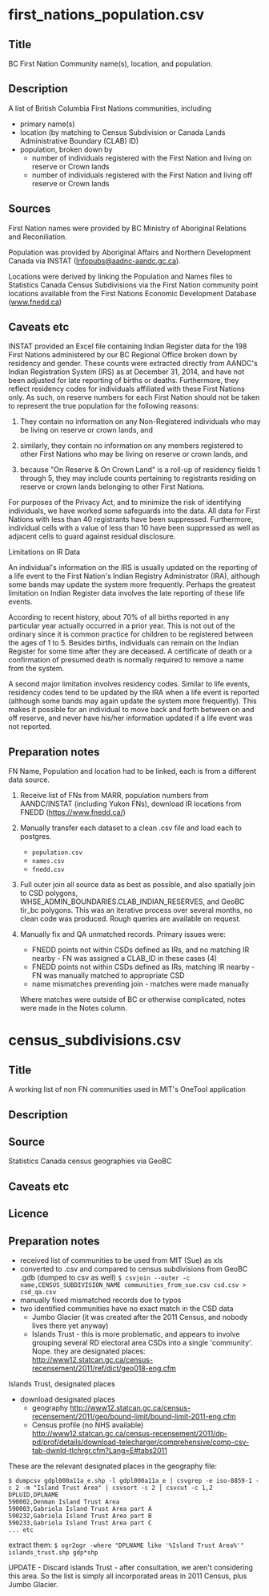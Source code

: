# first_nations_population.csv

## Title
BC First Nation Community name(s), location, and population.

## Description
A list of British Columbia First Nations communities, including
- primary name(s)
- location (by matching to Census Subdivision or Canada Lands Administrative Boundary (CLAB) ID)
- population, broken down by
  + number of individuals registered with the First Nation and living on reserve or Crown lands
  + number of individuals registered with the First Nation and living off reserve or Crown lands

## Sources
First Nation names were provided by BC Ministry of Aboriginal Relations and Reconiliation.

Population was provided by Aboriginal Affairs and Northern Development Canada via INSTAT (Infopubs@aadnc-aandc.gc.ca).

Locations were derived by linking the Population and Names files to Statistics Canada Census Subdivisions via the First Nation community point locations available from the First Nations Economic Development Database (www.fnedd.ca)

## Caveats etc
INSTAT provided an Excel file containing Indian Register data for the 198 First Nations administered by our BC Regional Office broken down by residency and gender.  These counts were extracted directly from AANDC's Indian Registration System (IRS) as at December 31, 2014, and have not been adjusted for late reporting of births or deaths.  Furthermore, they reflect residency codes for individuals affiliated with these First Nations only.  As such, on reserve numbers for each First Nation should not be taken to represent the true population for the following reasons:
 
1) They contain no information on any Non-Registered individuals who may be living on reserve or crown lands, and
 
2) similarly, they contain no information on any members registered to other First Nations who may be living on reserve or crown lands, and
 
3) because "On Reserve & On Crown Land" is a roll-up of residency fields 1 through 5, they may include counts pertaining to registrants residing on reserve or crown lands belonging to other First Nations.
 
For purposes of the Privacy Act, and to minimize the risk of identifying individuals, we have worked some safeguards into the data.  All data for First Nations with less than 40 registrants have been suppressed.  Furthermore, individual cells with a value of less than 10 have been suppressed as well as adjacent cells to guard against residual disclosure.
 
 
Limitations on IR Data
 
An individual's information on the IRS is usually updated on the reporting of a life event to the First Nation's Indian Registry Administrator (IRA), although some bands may update the system more frequently.  Perhaps the greatest limitation on Indian Register data involves the late reporting of these life events.
 
According to recent history, about 70% of all births reported in any particular year actually occurred in a prior year.  This is not out of the ordinary since it is common practice for children to be registered between the ages of 1 to 5.  Besides births, individuals can remain on the Indian Register for some time after they are deceased.  A certificate of death or a confirmation of presumed death is normally required to remove a name from the system.
 
A second major limitation involves residency codes.  Similar to life events, residency codes tend to be updated by the IRA when a life event is reported (although some bands may again update the system more frequently).  This makes it possible for an individual to move back and forth between on and off reserve, and never have his/her information updated if a life event was not reported.

## Preparation notes

FN Name, Population and location had to be linked, each is from a different data source.

1. Receive list of FNs from MARR, population numbers from AANDC/INSTAT (including Yukon FNs), download IR locations from FNEDD (https://www.fnedd.ca/)

2. Manually transfer each dataset to a clean .csv file and load each to postgres.
    - `population.csv`
    - `names.csv`
    - `fnedd.csv`

3. Full outer join all source data as best as possible, and also spatially join to CSD polygons, WHSE_ADMIN_BOUNDARIES.CLAB_INDIAN_RESERVES, and GeoBC tir_bc polygons. This was an iterative process over several months, no clean code was produced. Rough queries are available on request.

4. Manually fix and QA unmatched records. Primary issues were:
    - FNEDD points not within CSDs defined as IRs, and no matching IR nearby - FN was assigned a CLAB_ID in these cases (4)
    - FNEDD points not within CSDs defined as IRs, matching IR nearby - FN was manually matched to appropriate CSD
    - name mismatches preventing join - matches were made manually  

    Where matches were outside of BC or otherwise complicated, notes were made in the Notes column.


# census_subdivisions.csv

## Title
A working list of non FN communities used in MIT's OneTool application

## Description

## Source
Statistics Canada census geographies via GeoBC

## Caveats etc

## Licence

## Preparation notes
- received list of communities to be used from MIT (Sue) as xls 
- converted to .csv and compared to census subdivisions from GeoBC .gdb (dumped to csv as well)
  `$ csvjoin --outer -c name,CENSUS_SUBDIVISION_NAME communities_from_sue.csv csd.csv > csd_qa.csv`
- manually fixed mismatched records due to typos
- two identified communities have no exact match in the CSD data
    + Jumbo Glacier (it was created after the 2011 Census, and nobody lives there yet anyway)
    + Islands Trust - this is more problematic, and appears to involve grouping several RD electoral area CSDs into a single 'community'. 
    Nope. they are designated places: http://www12.statcan.gc.ca/census-recensement/2011/ref/dict/geo018-eng.cfm

Islands Trust, designated places
- download designated places 
    + geography http://www12.statcan.gc.ca/census-recensement/2011/geo/bound-limit/bound-limit-2011-eng.cfm
    + Census profile (no NHS available) http://www12.statcan.gc.ca/census-recensement/2011/dp-pd/prof/details/download-telecharger/comprehensive/comp-csv-tab-dwnld-tlchrgr.cfm?Lang=E#tabs2011

These are the relevant designated places in the geography file:
```
$ dumpcsv gdpl000a11a_e.shp -l gdpl000a11a_e | csvgrep -e iso-8859-1 -c 2 -m "Island Trust Area" | csvsort -c 2 | csvcut -c 1,2
DPLUID,DPLNAME
590002,Denman Island Trust Area
590003,Gabriola Island Trust Area part A
590232,Gabriola Island Trust Area part B
590233,Gabriola Island Trust Area part C
... etc
```
extract them:
`$ ogr2ogr -where "DPLNAME like '%Island Trust Area%'" islands_trust.shp gdp*shp`

UPDATE - Discard islands Trust - after consultation, we aren't considering this area. So the list is simply all incorporated areas in 2011 Census, plus Jumbo Glacier.

